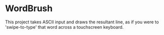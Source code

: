 # WordBrush
This project takes ASCII input and draws the resultant line, as if you were to 'swipe-to-type' that word across a
touchscreen keyboard.


